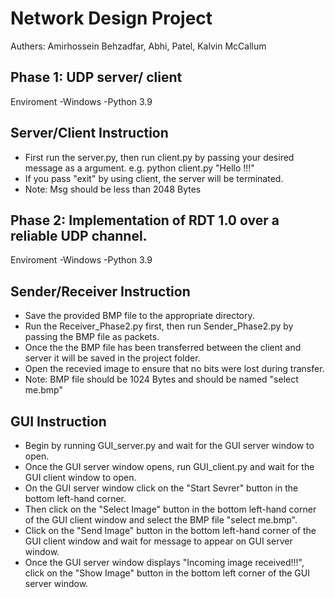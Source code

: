 # Network Design Project

Authers: Amirhossein Behzadfar, Abhi, Patel, Kalvin McCallum

Phase 1:
UDP server/ client
---------------------------------------------------------------------
Enviroment 
  -Windows
  -Python 3.9


Server/Client Instruction
----------------------------------------------------------------------
  * First run the server.py, then run client.py by passing your desired message as a argument. e.g. python client.py "Hello !!!"
  * If you pass "exit" by using client, the server will be terminated. 
  * Note: Msg should be less than 2048 Bytes 

Phase 2:
Implementation of RDT 1.0 over a reliable UDP channel. 
---------------------------------------------------------------------
Enviroment 
  -Windows
  -Python 3.9


Sender/Receiver Instruction
----------------------------------------------------------------------
  * Save the provided BMP file to the appropriate directory.
  * Run the Receiver_Phase2.py first, then run Sender_Phase2.py by passing the BMP file as packets. 
  * Once the the BMP file has been transferred between the client and server it will be saved in the project folder.
  * Open the recevied image to ensure that no bits were lost during transfer.
  * Note: BMP file should be 1024 Bytes and should be named "select me.bmp"

GUI Instruction
----------------------------------------------------------------------
  * Begin by running GUI_server.py and wait for the GUI server window to open.
  * Once the GUI server window opens, run GUI_client.py and wait for the GUI client window to open.
  * On the GUI server window click on the "Start Sevrer" button in the bottom left-hand corner.
  * Then click on the "Select Image" button in the bottom left-hand corner of the GUI client window and select the BMP file "select me.bmp".
  * Click on the "Send Image" button in the bottom left-hand corner of the GUI client window and wait for message to appear on GUI server window.
  * Once the GUI server window displays "Incoming image received!!!", click on the "Show Image" button in the bottom left corner of the GUI server window.
